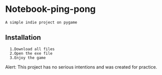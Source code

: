# Notebook-ping-pong
    A simple indie project on pygame

## Installation
      1.Download all files
      2.Open the exe file
      3.Enjoy the game
      
Alert:
This project has no serious intentions and was created for practice.
